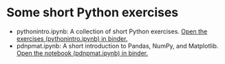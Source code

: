 # Some short Python exercises

* pythonintro.ipynb: A collection of short Python exercises.
  [Open the exercises (pythonintro.ipynb) in binder.](https://mybinder.org/v2/gh/andersle/chemometrics/main?urlpath=/tree/exercises%2Fsomepython%2Fpythonintro.ipynb)
* pdnpmat.ipynb: A short introduction to Pandas, NumPy, and Matplotlib.
  [Open the notebook (pdnpmat.ipynb) in binder.](https://mybinder.org/v2/gh/andersle/chemometrics/main?urlpath=/tree/exercises%2Fsomepython%2Fpdnpmat.ipynb)
